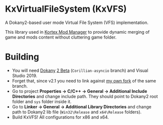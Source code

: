 # KxVirtualFileSystem (KxVFS)
A Dokany2-based user mode Virtual File System (VFS) implementation.

This library used in [Kortex Mod Manager](https://github.com/KerberX/Kortex-Mod-Manager) to provide dynamic merging of game and mods content without cluttering game folder.

# Building
- You will need [Dokany](https://github.com/dokan-dev/dokany) [2 Beta](https://github.com/dokan-dev/dokany/releases/tag/v2.0.0-BETA1) (`Corillian-asyncio` branch) and Visual Studio 2019.
- Forget that, since v2.1 you need to link against [my own fork](https://github.com/KerberX/dokany/tree/Corillian-asyncio) of the same branch.
- Go to project **Properties -> C/C++ -> General -> Additional Include Directories** and change include path. They should point to Dokany2 root folder and `sys` folder inside it.
- Go to **Linker -> General -> Additional Library Directories** and change path to Dokany2 lib file (`Win32\Release` and `x64\Release` folders).
- Build KxVFS! All configurations for x86 and x64.
